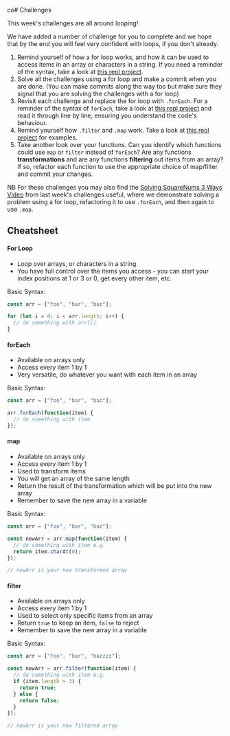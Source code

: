 co# Challenges

This week's challenges are all around looping!

We have added a number of challenge for you to complete and we hope that by the end you will feel very confident with loops, if you don't already.

1. Remind yourself of how a for loop works, and how it can be used to access items in an array or characters in a string. If you need a reminder of the syntax, take a look at [this repl project](https://repl.it/repls/UniformAdmiredPolyhedron).
2. Solve all the challenges using a for loop and make a commit when you are done. (You can make commits along the way too but make sure they signal that you are solving the challenges with a for loop)
3. Revisit each challenge and replace the for loop with `.forEach`. For a reminder of the syntax of `forEach`, take a look at [this repl project](https://repl.it/repls/SuperiorDifferentLicenses) and read it through line by line, ensuring you understand the code's behaviour.
4. Remind yourself how `.filter` and `.map` work. Take a look at [this repl project](https://repl.it/repls/InsidiousNuttyHertz) for examples.
5. Take another look over your functions. Can you identify which functions could use `map` or `filter` instead of `forEach`? Are any functions **transformations** and are any functions **filtering** out items from an array? If so, refactor each function to use the appropriate choice of map/filter and commit your changes.

NB For these challenges you may also find the [Solving SquareNums 3 Ways Video](https://storage.googleapis.com/tech-returners-course/JavaScript_Challenges/JS_challenges_week3_squarenums_3ways.mp4) from last week's challenges useful, where we demonstrate solving a problem using a for loop, refactoring it to use `.forEach`, and then again to use `.map`.

## Cheatsheet

#### For Loop

- Loop over arrays, or characters in a string
- You have full control over the items you access - you can start your index positions at 1 or 3 or 0, get every other item, etc.

Basic Syntax:

```javascript
const arr = ["foo", "bar", "baz"];

for (let i = 0; i < arr.length; i++) {
  // do something with arr[i]
}
```

#### forEach

- Available on arrays only
- Access every item 1 by 1
- Very versatile, do whatever you want with each item in an array

Basic Syntax:

```javascript
const arr = ["foo", "bar", "baz"];

arr.forEach(function(item) {
  // do something with item
});
```

#### map

- Available on arrays only
- Access every item 1 by 1
- Used to transform items
- You will get an array of the same length
- Return the result of the transformation which will be put into the new array
- Remember to save the new array in a variable

Basic Syntax:

```javascript
const arr = ["foo", "bar", "baz"];

const newArr = arr.map(function(item) {
  // do something with item e.g.
  return item.charAt(0);
});

// newArr is your new transformed array
```

#### filter

- Available on arrays only
- Access every item 1 by 1
- Used to select only specific items from an array
- Return `true` to keep an item, `false` to reject
- Remember to save the new array in a variable

Basic Syntax:

```javascript
const arr = ["foo", "bar", "bazzzz"];

const newArr = arr.filter(function(item) {
  // do something with item e.g.
  if (item.length > 3) {
    return true;
  } else {
    return false;
  }
});

// newArr is your new filtered array
```
